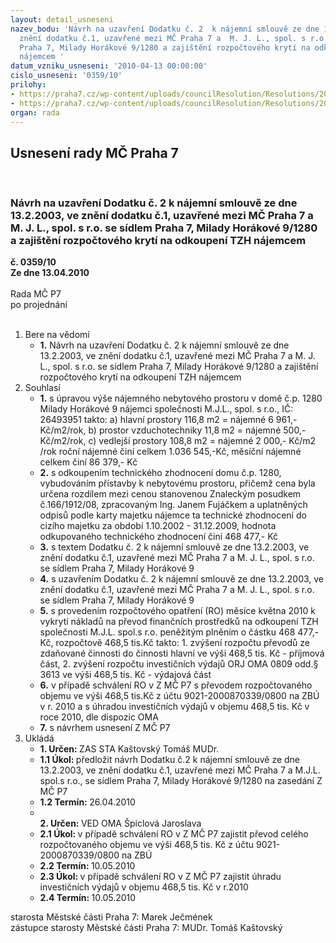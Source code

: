 ```yaml
---
layout: detail_usneseni
nazev_bodu: 'Návrh na uzavření Dodatku č. 2  k nájemní smlouvě ze dne 13.2.2003, ve
  znění dodatku č.1, uzavřené mezi MČ Praha 7 a  M. J. L., spol. s r.o. se sídlem
  Praha 7, Milady Horákové 9/1280 a zajištění rozpočtového krytí na odkoupení TZH
  nájemcem '
datum_vzniku_usneseni: '2010-04-13 00:00:00'
cislo_usneseni: '0359/10'
prilohy:
- https://praha7.cz/wp-content/uploads/councilResolution/Resolutions/20553/17-10-0241r.doc
- https://praha7.cz/wp-content/uploads/councilResolution/Resolutions/20553/17-10-dodatek2mjlz.doc
organ: rada
---
```

<div id="ucUsn_pList" class="usn">
	<span><h2>Usnesení rady MČ Praha 7 </h2>
<br></span><div class="standBody">
<span><h3>Návrh na uzavření Dodatku č. 2  k nájemní smlouvě ze dne 13.2.2003, ve znění dodatku č.1, uzavřené mezi MČ Praha 7 a  M. J. L., spol. s r.o. se sídlem Praha 7, Milady Horákové 9/1280 a zajištění rozpočtového krytí na odkoupení TZH nájemcem </h3></span><div class="center">
		<strong>č. 0359/10</strong><br>
	</div>
<div class="center">
		<strong>Ze dne 13.04.2010</strong><br><br>
	</div>Rada MČ P7<br> po projednání<br><br><ol>
<li>Bere na vědomí<ul><li>
<strong>1.</strong> Návrh na uzavření Dodatku č. 2  k nájemní smlouvě ze dne 13.2.2003, ve znění dodatku č.1, uzavřené mezi MČ Praha 7 a  M. J. L., spol. s r.o. se sídlem Praha 7, Milady Horákové 9/1280 a zajištění rozpočtového krytí na odkoupení TZH nájemcem </li></ul>
</li>
<li>Souhlasí<ul>
<li>
<strong>1.</strong> s úpravou výše nájemného nebytového prostoru v domě č.p. 1280 Milady Horákové 9 nájemci společnosti M.J.L., spol. s r.o., IČ: 26493951 takto:               a) hlavní prostory 116,8 m2  = nájemné 6 961,- Kč/m2/rok,                                         b) prostor vzduchotechniky 11,8 m2 = nájemné 500,- Kč/m2/rok,                                                   c) vedlejší prostory 108,8 m2 = nájemné 2 000,- Kč/m2 /rok                                     roční nájemné  činí celkem 1.036 545,-Kč, měsíční nájemné celkem činí             86 379,- Kč</li>
<li>
<strong>2.</strong> s odkoupením technického zhodnocení domu č.p. 1280, vybudováním přístavby k nebytovému prostoru, přičemž cena byla určena rozdílem mezi cenou stanovenou Znaleckým posudkem č.166/1912/08, zpracovaným Ing. Janem Fujáčkem a uplatněných odpisů podle karty majetku nájemce  ta technické zhodnocení do cizího majetku za období 1.10.2002 - 31.12.2009, hodnota odkupovaného technického zhodnocení  činí 468 477,- Kč </li>
<li>
<strong>3.</strong> s textem Dodatku č. 2  k nájemní smlouvě ze dne 13.2.2003,  ve znění dodatku č.1, uzavřené mezi MČ Praha 7 a M. J. L., spol. s r.o. se sídlem Praha 7, Milady Horákové 9 </li>
<li>
<strong>4.</strong> s uzavřením  Dodatku č. 2  k nájemní smlouvě ze dne 13.2.2003, ve znění dodatku č.1, uzavřené mezi MČ Praha 7 a M. J. L., spol. s r.o. se sídlem Praha 7, Milady Horákové 9 </li>
<li>
<strong>5.</strong> s provedením rozpočtového opatření (RO) měsíce května  2010 k vykrytí nákladů na převod finančních prostředků na odkoupení TZH společnosti M.J.L. spol.s r.o. peněžitým plněním o částku 468 477,- Kč, rozpočtově 468,5 tis.Kč takto:            1. zvýšení rozpočtu převodů ze zdaňované činnosti do činnosti hlavní ve výši 468,5 tis. Kč - příjmová část,                                                                                      2. zvýšení rozpočtu investičních výdajů ORJ OMA 0809 odd.§ 3613 ve výši 468,5 tis. Kč - výdajová část</li>
<li>
<strong>6.</strong> v případě schválení RO v Z MČ P7 s převodem rozpočtovaného objemu ve výši 468,5 tis.Kč z účtu 9021-2000870339/0800 na ZBÚ v r. 2010 a s úhradou investičních výdajů v objemu 468,5 tis. Kč v roce 2010, dle dispozic OMA</li>
<li>
<strong>7.</strong> s návrhem usnesení Z MČ P7</li>
</ul>
</li>
<li>Ukládá<ul>
<li>
<strong>1. Určen: </strong>ZAS STA Kaštovský Tomáš MUDr.</li>
<li>
<strong>1.1 Úkol: </strong>předložit návrh  Dodatku č.2  k nájemní smlouvě ze dne 13.2.2003, ve znění dodatku č.1, uzavřené mezi MČ Praha 7 a M.J.L. spol.s r.o., se sídlem Praha 7, Milady Horákové 9/1280 na zasedání Z MČ P7</li>
<li>
<strong>1.2 Termín: </strong>26.04.2010</li>
<li>
<strong><br>2. Určen: </strong>VED OMA Špiclová Jaroslava</li>
<li>
<strong>2.1 Úkol: </strong>v případě schválení RO v Z MČ P7 zajistit převod celého rozpočtovaného objemu ve výši 468,5 tis. Kč z účtu 9021-2000870339/0800 na ZBÚ</li>
<li>
<strong>2.2 Termín: </strong>10.05.2010</li>
<li>
<strong>2.3 Úkol: </strong>v případě schválení RO v Z MČ P7 zajistit úhradu investičních výdajů v objemu 468,5 tis. Kč v r.2010</li>
<li>
<strong>2.4 Termín: </strong>10.05.2010</li>
</ul>
</li>
</ol>starosta Městské části Praha 7: Marek Ječmének<br>zástupce starosty Městské části Praha 7: MUDr. Tomáš Kaštovský 
</div>
</div>